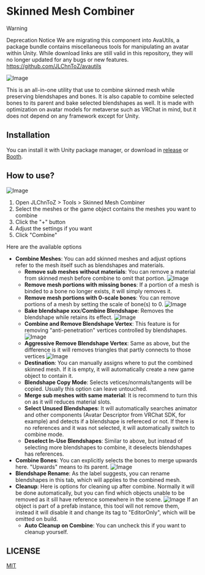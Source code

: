 Skinned Mesh Combiner
=====================

> [!WARNING]
> Deprecation Notice
> We are migrating this component into AvaUtils, a package bundle contains miscellaneous tools for manipulating an avatar within Unity.
> While download links are still valid in this repository, they will no longer updated for any bugs or new features.
> https://github.com/JLChnToZ/avautils

![Image](cover.png)

This is an all-in-one utility that use to combine skinned mesh while preserving blendshapes and bones.
It is also capable to combine selected bones to its parent and bake selected blendshapes as well.
It is made with optimization on avatar models for metaverse such as VRChat in mind, but it does not depend on any framework except for Unity.

## Installation
You can install it with Unity package manager, or download in [release](https://github.com/JLChnToZ/SkinnedMeshCombiner/releases) or [Booth](https://xtl.booth.pm/items/4664467).

## How to use?

![Image](.tutorial/0.png)
1. Open JLChnToZ > Tools > Skinned Mesh Combiner
2. Select the meshes or the game object contains the meshes you want to combine
3. Click the "+" button
4. Adjust the settings if you want
5. Click "Combine"

Here are the available options
- **Combine Meshes**: You can add skinned meshes and adjust options refer to the mesh itself such as blendshapes and materials.
  - **Remove sub meshes without materials**: You can remove a material from skinned mesh before combine to omit that portion.
    ![Image](.tutorial/1.png)
  - **Remove mesh portions with missing bones**: If a portion of a mesh is binded to a bone no longer exists, it will simply removes it.
  - **Remove mesh portions with 0-scale bones**: You can remove portions of a mesh by setting the scale of bone(s) to 0.
    ![Image](.tutorial/2.png)
  - **Bake blendshape xxx**/**Combine Blendshape**: Removes the blendshape while retains its effect.
    ![Image](.tutorial/3.png)
  - **Combine and Remove Blendshape Vertex**: This feature is for removing "anti-penetration" vertices controlled by blendshapes.
    ![Image](.tutorial/4.png)
  - **Aggressive Remove Blendshape Vertex**: Same as above, but the difference is it will removes triangles that partly connects to those vertices
    ![Image](.tutorial/5.png)
  - **Destination**: You can manually assigns where to put the combined skinned mesh. If it is empty, it will automatically create a new game object to contain it.
  - **Blendshape Copy Mode**: Selects vetices/normals/tangents will be copied. Usually this option can leave untouched.
  - **Merge sub meshes with same material**: It is recommend to turn this on as it will reduces material slots.
  - **Select Unused Blendshapes**: It will automatically searches animator and other components (Avatar Descriptor from VRChat SDK, for example) and detects if a blendshape is refereced or not. If there is no references and it was not selected, it will automatically switch to combine mode.
  - **Deselect In-Use Blendshapes**: Similar to above, but instead of selecting more blendshapes to combine, it deselects blendshapes has references.
- **Combine Bones**: You can explicitly selects the bones to merge upwards here. "Upwards" means to its parent.
  ![Image](.tutorial/6.png)
- **Blendshape Rename**: As the label suggests, you can rename blendshapes in this tab, which will applies to the combined mesh.
- **Cleanup**: Here is options for cleaning up after combine. Normally it will be done automatically, but you can find which objects unable to be removed as it sill have reference somewhere in the scene.
  ![Image](.tutorial/7.png) If an object is part of a prefab instance, this tool will not remove them, instead it will disable it and change its tag to "EditorOnly", which will be omitted on build.
  - **Auto Cleanup on Combine**: You can uncheck this if you want to cleanup yourself.



## LICENSE
[MIT](LICENSE)